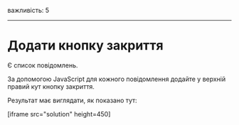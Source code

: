 важливість: 5

---

# Додати кнопку закриття

Є список повідомлень.

За допомогою JavaScript для кожного повідомлення додайте у верхній правий кут кнопку закриття.

Результат має виглядати, як показано тут:

[iframe src="solution" height=450]
